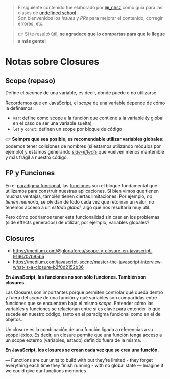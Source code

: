 > El siguiente contenido fue elaborado por [@_nhsz](https://twitter.com/_nhsz) como guía para las clases de [undefined school](https://twitter.com/undefinedSchool)  
> Son bienvenidos los _issues_ y _PRs_ para mejorar el contenido, corregir errores, etc. 

> 👉 Si te resultó útil, **se agradece que lo compartas para que le llegue a más gente!**

# Notas sobre Closures

## Scope (repaso)

Define el _alcance_ de una variable, es decir, dónde puede o no utilizarse.

Recordemos que en JavaScript, el _scope_ de una variable depende de cómo la definamos:

- `var`: define como scope a la función que contiene a la variable (y global en el caso de ser una variable suelta)
- `let` y `const`: definen un scope por bloque de código

👉 **Seimpre que sea posible, es recomendable utilizar variables globales**: podemos tener colisiones de nombres (si estamos utilizando módulos por ejemplo) y estamos generando [_side-effects_](https://github.com/undefinedschool/notes-fp-js#side-effects) que vuelven menos mantenible y más frágil a nuestro código.

## FP y Funciones

En el [paradigma funcional](https://github.com/undefinedschool/notes-fp-js), las [funciones](https://github.com/undefinedschool/notes-fp-js#funciones-puras) son el bloque fundamental que utilizamos para construir nuestras aplicaciones. Si bien vimos que tienen muchas ventajas, también tienen ciertas limitaciones. Por ejemplo, _no tienen memoria_, se olvidan de todo cada vez que retornan un valor, no tenemos acceso a un _estado global_, algo que nos resultaría muy útil.

Pero cómo podríamos tener esta funcionalidad sin caer en los problemas (side effects generados) de utilizar, por ejemplo, variables globales?

## Closures

- https://medium.com/@gloriafercu/scope-y-closure-en-javascript-9166707b95b5
- https://medium.com/javascript-scene/master-the-javascript-interview-what-is-a-closure-b2f0d2152b36

**En JavaScript, las funciones no son sólo funciones. También son closures.**

Las Closures son importantes porque permiten controlar qué queda dentro y fuera del _scope_ de una función y qué variables son compartidas entre funciones que se encuentren bajo el mismo _scope_. Entender cómo las variables y funciones se relacionan entre sí es clave para entender lo que sucede en nuestro código, tanto en el paradigma funcional como en el de objetos.

Un closure es la combinación de una función ligada a referencias a su scope léxico. Es decir, un closure permite que una función tenga acceso a un scope externo (variables, estado) definido fuera de la misma. 

**En JavaScript, los closures se crean cada vez que se crea una función.**

— Functions are our units to build with but they’re
limited - they forget everything each time they finish
running - with no global state
— Imagine if we could give our functions memories

